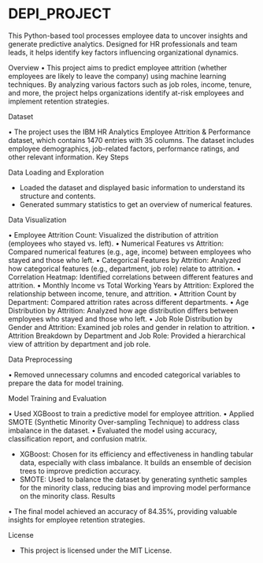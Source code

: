 # DEPI_PROJECT
This Python-based tool processes employee data to uncover insights and generate predictive analytics. Designed for HR professionals and team leads, it helps identify key factors influencing organizational dynamics.

Overview
• This project aims to predict employee attrition (whether employees are likely to leave the company) using machine learning techniques. By analyzing various factors such as job roles, income, tenure, and more, the project helps organizations identify at-risk employees and implement retention strategies.

Dataset

  • The project uses the IBM HR Analytics Employee Attrition & Performance dataset, which contains 1470 entries with 35 columns. The dataset includes employee demographics, job-related factors, performance ratings, and other relevant information.
Key Steps

Data Loading and Exploration
  -	Loaded the dataset and displayed basic information to understand its structure and contents.
  -	Generated summary statistics to get an overview of numerical features.

Data Visualization

  •	Employee Attrition Count: Visualized the distribution of attrition (employees who stayed vs. left).
  •	Numerical Features vs Attrition: Compared numerical features (e.g., age, income) between employees who stayed and those who left.
  •	Categorical Features by Attrition: Analyzed how categorical features (e.g., department, job role) relate to attrition.
  •	Correlation Heatmap: Identified correlations between different features and attrition.
  •	Monthly Income vs Total Working Years by Attrition: Explored the relationship between income, tenure, and attrition.
  •	Attrition Count by Department: Compared attrition rates across different departments.
  •	Age Distribution by Attrition: Analyzed how age distribution differs between employees who stayed and those who left.
  •	Job Role Distribution by Gender and Attrition: Examined job roles and gender in relation to attrition.
  •	Attrition Breakdown by Department and Job Role: Provided a hierarchical view of attrition by department and job role.

Data Preprocessing

  •	Removed unnecessary columns and encoded categorical variables to prepare the data for model training.

Model Training and Evaluation

  •	Used XGBoost to train a predictive model for employee attrition.
  •	Applied SMOTE (Synthetic Minority Over-sampling Technique) to address class imbalance in the dataset.
  •	Evaluated the model using accuracy, classification report, and confusion matrix.


  -	XGBoost: Chosen for its efficiency and effectiveness in handling tabular data, especially with class imbalance. It builds an ensemble of decision trees to improve prediction accuracy.
  -	SMOTE: Used to balance the dataset by generating synthetic samples for the minority class, reducing bias and improving model performance on the minority class.
Results

  • The final model achieved an accuracy of 84.35%, providing valuable insights for employee retention strategies.


License
  - This project is licensed under the MIT License.
